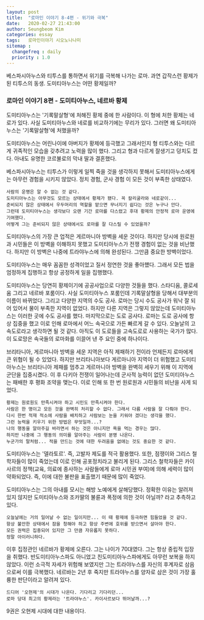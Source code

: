 ```yaml
---
layout: post
title:  "로마인 이야기 8-4편 - 위기와 극복"
date:   2020-02-27 21:43:00
author: Seungbeom Kim
categories: essay
tags:	로마인이야기 시오노나나미
sitemap :
  changefreq : daily
  priority : 1.0
---
```


베스파시아누스와 티투스를 통하면서 위기를 극복해 나가는 로마. 과연 갑작스런 황제가 된 티투스의 동생. 도미티아누스는 어떤 황제일까?

### 로마인 이야기 8편 - 도미티아누스, 네르바 황제

도미티아누스는 '기록말살형'에 처해진 황제 중에 한 사람이다. 이 형에 처한 황제는 네로가 있다. 사실 도미티아누스와 네로를 비교하기에는 무리가 있다. 그러면 왜 도미티아누스는 '기록말살형'에 처했을까?

도미티아누스는 어린나이에 아버지가 황제에 등극했고 그래서인지 형 티투스와는 다르게 귀족적인 모습을 갖추려고 노력을 많이 했다. 그리고 형과 다르게 잘생기고 덩치도 컸다. 아내도 유명한 코르불로의 막내 딸과 결혼했다.

베스파시아누스는 티투스가 이렇게 일찍 죽을 것을 생각하지 못해서 도미티아누스에게는 아무런 경험을 시키지 않았다. 정치 경험, 군사 경험 이 모든 것이 부족한 상태였다.

```
사람의 운명은 알 수 없는 것 같다.
도미티아누스는 아무것도 모르는 상태에서 황제가 됐다. 꼭 칼리굴라와 네로같이...
준비되지 않은 상태에서 우두머리의 역할을 맡으면 무너지기 쉽다는 것은 누구나 안다.
그런데 도미티아누스는 생각보다 오랜 기간 로마를 다스렸고 후대 황제의 안정적 로마 운영에 기여했다.
어떻게 그는 준비되지 않은 상태에서도 로마를 잘 다스릴 수 있었을까?
```

도미티아누스의 가장 큰 업적은 게르마니아 방벽을 세운 것이다. 하지만 당시에 원로원과 시민들은 이 방벽을 이해하지 못했고 도미티아누스가 전쟁 경험이 없는 것을 비난했다. 하지만 이 방벽은 나중에 트라야누스에 의해 완성된다. 그만큼 중요한 방벽이었다.

도미티아누스는 매우 꼼꼼한 성격이었고 질서 정연한 것을 좋아헀다. 그래서 모든 법을 엄정하게 집행하고 항상 공정하게 일을 집행했다.

도미티아누스는 당연히 황제이기에 공공사업으로 다양한 것들을 했다. 스타디움, 콜로세움 그리고 네르바 포룸이다. 사실 도미티아누스 포룸인데 기록말살형을 당해서 대부분의 이름이 바뀌었다. 그리고 다양한 지역의 수도 공사. 로마는 당시 수도 공사가 워낙 잘 되어 있어서 물이 부족한 지역이 없었다. 하지만 다른 지역은 그렇지 않았는데 도미티아누스는 이러한 곳에 수도 공사를 했다. 마지막으로는 도로 공사다. 로마는 도로 공사에 항상 집중을 했고 이로 인해 로마에서 어느 속국으로 가든 빠르게 갈 수 있다. 오늘날의 고속도로라고 생각하면 될 것 같다. 아직도 이 도로들을 고속도로로 사용하는 국가가 많다. 이 도로망은 속국들의 로마화를 이끌어 낸 주 요인 중에 하나이다.

브리타니아, 게르마니아 방벽을 세운 지역은 아직 제패하기 전이라 언제든지 로마에게 큰 위협이 될 수 있었다. 하지만 브리타니아보다 게르마니아 지역이 더 위험했고 도미티아누스는 브리타니아 제패를 멈추고 게르마니아 방벽을 완벽히 세우기 위해 이 지역에 군단을 집중시켰다. 이 후 다키아 전쟁이 일어나는데 군사적 능력이 없던 도미티아누스는 패배한 후 평화 조약을 맺는다. 이로 인해 또 한 번 원로원과 시민들의 비난을 사게 되었다.

```
황제는 원로원도 만족시켜야 하고 시민도 만족시켜야 한다.
사람은 한 명이고 모든 것을 완벽히 처리할 수 없다. 그래서 다름 사람을 잘 다뤄야 한다.
다시 한번 적재 적소에 사람을 배치하고 사람보는 눈을 키워야 겠다는 생각을 했다.
그런 능력을 키우기 위한 방법은 무엇일까...?
나의 행동을 알아주길 바라면서 하는 것은 아니지만 욕을 먹는 경우는 많다.
하지만 나중에 그 행동의 의미를 알아주는 사람이 분명 나온다.
누군가의 말처럼... 적을 만드는 것에 대한 두려움을 없애는 것도 중요한 것 같다.
```

도미티아누스는 '델라토르'. 즉, 고발자 제도를 적극 활용했다. 또한, 점쟁이와 그리스 철학자들이 많이 죽었는데 이로 인해 공포정치라고 불리게 된다. 그리스 철학자들은 카이사르의 정책(교육, 의료에 종사하는 사람들에게 로마 시민권 부여)에 의해 세력이 많이 약화되었다. 즉, 이에 대한 불판을 표출했기 때문에 많이 죽었다.

도미티아누스는 그의 아내를 모시는 해방 노예에게 살해당했다. 정확한 이유는 알려져 있지 않지만 도미티아누스와 조카딸의 불륜과 폭정에 의한 것이 아닐까? 라고 추측하고 있다.

```
오늘날에는 거의 일어날 수 없는 일이지만... 이 때 황제에 등극하면 힘들었을 것 같다.
항상 불안한 상태에서 잠을 청해야 하고 항상 주변에 호위를 받으면서 살아야 한다.
모든 권력은 집중되어 있지만 그 만큼 자유롭지 못하다.
정말 아이러니하다.
```

이후 집정관인 네르바가 황제에 오른다. 그는 나이가 70대였다. 그는 항상 중립적 입장을 취했다. 반도미티아누스파도 아니었고 친도미티아누스파에게도 아무런 보복을 하지 않았다. 이런 소극적 자세가 위험해 보였지만 그는 트라야누스를 자신의 후계자로 삼음으로써 이를 극복했다. 네르바는 2년 후 죽지만 트라야누스를 양자로 삼은 것이 가장 훌륭한 판단이라고 알려져 있다.

```
드디어 '오현제'의 시대가 나온다. 기다리고 기다리던...
로마 당대 최고의 황제라는 '트라야누스'. 카이사르보다 뛰어날까...?
```

9권은 오현제 시대에 대한 내용이다.
